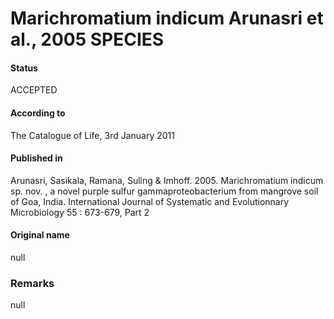 # Marichromatium indicum Arunasri et al., 2005 SPECIES

#### Status
ACCEPTED

#### According to
The Catalogue of Life, 3rd January 2011

#### Published in
Arunasri, Sasikala, Ramana, Suling & Imhoff. 2005. Marichromatium indicum sp. nov. , a novel purple sulfur gammaproteobacterium from mangrove soil of Goa, India. International Journal of Systematic and Evolutionnary Microbiology 55 : 673-679, Part 2

#### Original name
null

### Remarks
null